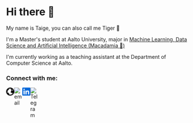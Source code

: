 # Hi there 👋
My name is Taige, you can also call me Tiger 🐯

I'm a Master's student at Aalto University, major in [Machine Learning, Data Science and Artificial Intelligence (Macadamia 🌰)](https://into.aalto.fi/display/enccis/Machine+Learning%2C+Data+Science+and+Artificial+Intelligence+%28Macadamia%29+2020-2022)

I'm currently working as a teaching assistant at the Department of Computer Science at Aalto.

### Connect with me:

[<img align="left" alt="taige.wang" width="22px" src="https://raw.githubusercontent.com/iconic/open-iconic/master/svg/globe.svg" />](https://taige.wang/)
[<img align="left" alt="email" width="22px" src="https://cdn.jsdelivr.net/npm/simple-icons@5.17.0/icons/maildotru.svg" />](mailto:taige.wang@aalto.fi)
[<img align="left" alt="LinkedIn" width="22px" src="./linkedin.svg" />](https://www.linkedin.com/in/taige-wang/)
[<img align="left" alt="Telegram" width="22px" src="https://cdn.jsdelivr.net/npm/simple-icons@5.17.0/icons/telegram.svg" />](https://t.me/xiaoxiaobt)
